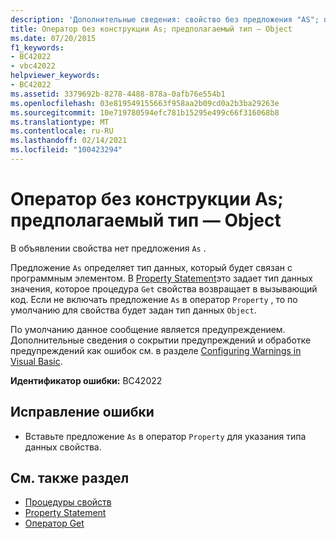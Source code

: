 ```yaml
---
description: 'Дополнительные сведения: свойство без предложения "AS"; предполагаемый тип объекта'
title: Оператор без конструкции As; предполагаемый тип — Object
ms.date: 07/20/2015
f1_keywords:
- BC42022
- vbc42022
helpviewer_keywords:
- BC42022
ms.assetid: 3379692b-8278-4488-878a-0afb76e554b1
ms.openlocfilehash: 03e819549155663f958aa2b09cd0a2b3ba29263e
ms.sourcegitcommit: 10e719780594efc781b15295e499c66f316068b8
ms.translationtype: MT
ms.contentlocale: ru-RU
ms.lasthandoff: 02/14/2021
ms.locfileid: "100423294"
---
```

# <a name="property-without-an-as-clause-type-of-object-assumed"></a>Оператор без конструкции As; предполагаемый тип — Object

В объявлении свойства нет предложения `As` .  
  
 Предложение `As` определяет тип данных, который будет связан с программным элементом. В [Property Statement](../language-reference/statements/property-statement.md)это задает тип данных значения, которое процедура `Get` свойства возвращает в вызывающий код. Если не включать предложение `As` в оператор `Property` , то по умолчанию для свойства будет задан тип данных `Object`.  
  
 По умолчанию данное сообщение является предупреждением. Дополнительные сведения о сокрытии предупреждений и обработке предупреждений как ошибок см. в разделе [Configuring Warnings in Visual Basic](/visualstudio/ide/configuring-warnings-in-visual-basic).  
  
 **Идентификатор ошибки:** BC42022  
  
## <a name="to-correct-this-error"></a>Исправление ошибки  
  
- Вставьте предложение `As` в оператор `Property` для указания типа данных свойства.  
  
## <a name="see-also"></a>См. также раздел

- [Процедуры свойств](../programming-guide/language-features/procedures/property-procedures.md)
- [Property Statement](../language-reference/statements/property-statement.md)
- [Оператор Get](../language-reference/statements/get-statement.md)
